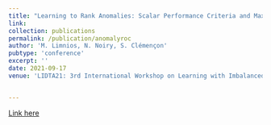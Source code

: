```yaml
---
title: "Learning to Rank Anomalies: Scalar Performance Criteria and Maximization of Two-Sample Rank Statistics"
link: 
collection: publications
permalink: /publication/anomalyroc
author: 'M. Limnios, N. Noiry, S. Clémençon'
pubtype: 'conference'
excerpt: ''
date: 2021-09-17
venue: 'LIDTA21: 3rd International Workshop on Learning with Imbalanced Domains: Theory and Applications, Proceedings of Machine Learning Research, co-located with ECML/PKDD 2021'


---
```




[Link here](http://eboursier.github.io/files/LNC21.pdf) 
